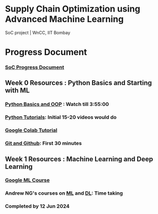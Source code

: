 # Supply Chain Optimization using Advanced Machine Learning
SoC project | WnCC, IIT Bombay

# Progress Document
### [SoC Progress Document](https://docs.google.com/document/d/1RpSe5-971cH2-M__bsrjEvDfOb5-x0IEJeTDgaBnMDQ/edit?usp=sharing)

## Week 0 Resources : Python Basics and Starting with ML
### [Python Basics and OOP](https://www.youtube.com/watch?v=_uQrJ0TkZlc&ab_channel=ProgrammingwithMosh) : Watch till 3:55:00 
### [Python Tutorials](https://www.youtube.com/watch?v=QXeEoD0pB3E&list=PLsyeobzWxl7poL9JTVyndKe62ieoN-MZ3): Initial 15-20 videos would do
### [Google Colab Tutorial](https://www.youtube.com/watch?v=i-HnvsehuSw&t=359s)
### [Git and Github](https://www.youtube.com/watch?v=8JJ101D3knE&ab_channel=ProgrammingwithMosh): First 30 minutes

## Week 1 Resources : Machine Learning and Deep Learning
### [Google ML Course](https://developers.google.com/machine-learning/crash-course/ml-intro) 
### Andrew NG's courses on [ML](https://www.coursera.org/learn/machine-learning) and [DL](https://www.coursera.org/specializations/deep-learning): Time taking
### 
### Completed by 12 Jun 2024
